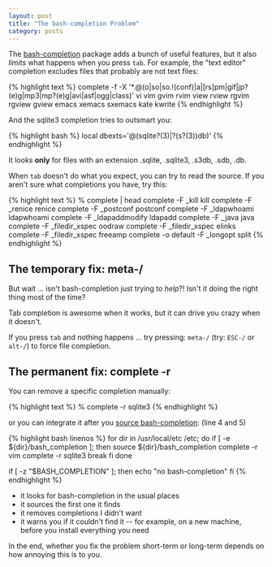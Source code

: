 ```yaml
---
layout: post
title: "The bash-completion Problem"
category: posts
---
```


The [bash-completion](http://bash-completion.alioth.debian.org/) package adds
a bunch of useful features, but it also *limits* what happens when you press `tab`.
For example, the "text editor" completion excludes files that probably are not text files:

{% highlight text %}
complete -f -X '*.@(o|so|so.!(conf)|a|[rs]pm|gif|jp?(e)g|mp3|mp?(e)g|avi|asf|ogg|class)' vi vim gvim rvim view rview rgvim rgview gview emacs xemacs sxemacs kate kwrite
{% endhighlight %}

And the sqlite3 completion tries to outsmart you:

{% highlight bash %}
local dbexts='@(sqlite?(3)|?(s?(3))db)'
{% endhighlight %}

It looks **only** for files with an extension .sqlite, .sqlite3, .s3db, .sdb, .db.

When `tab` doesn't do what you expect, you can try to read the source. If
you aren't sure what completions you have, try this:

{% highlight text %}
% complete | head
complete -F _kill kill
complete -F _renice renice
complete -F _postconf postconf
complete -F _ldapwhoami ldapwhoami
complete -F _ldapaddmodify ldapadd
complete -F _java java
complete -F _filedir_xspec oodraw
complete -F _filedir_xspec elinks
complete -F _filedir_xspec freeamp
complete -o default -F _longopt split
{% endhighlight %}


## The temporary fix: meta-/

But wait ... isn't bash-completion just trying to _help_?! Isn't it doing the
right thing most of the time?

Tab completion is awesome when it works, but it can drive you crazy when it doesn't.

If you press `tab` and nothing happens ... try pressing: `meta-/`
(try: `ESC-/` or `alt-/`) to force file completion.


## The permanent fix: complete -r

You can remove a specific completion manually:

{% highlight text %}
% complete -r sqlite3
{% endhighlight %}

or you can integrate it after you [source bash-completion](https://github.com/jpalardy/dotfiles/blob/master/bash/completion/bash.bash): (line 4 and 5)

{% highlight bash linenos %}
for dir in /usr/local/etc /etc; do
  if [ -e ${dir}/bash_completion ]; then
    source ${dir}/bash_completion
    complete -r vim
    complete -r sqlite3
    break
  fi
done

if [ -z "$BASH_COMPLETION" ]; then
  echo "no bash-completion"
fi
{% endhighlight %}

* it looks for bash-completion in the usual places
* it sources the first one it finds
* it removes completions I didn't want
* it warns you if it couldn't find it -- for example, on a new machine, before you install everything you need

In the end, whether you fix the problem short-term or long-term depends on how
annoying this is to you.


